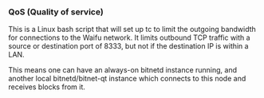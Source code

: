 ### QoS (Quality of service) ###

This is a Linux bash script that will set up tc to limit the outgoing bandwidth for connections to the Waifu network. It limits outbound TCP traffic with a source or destination port of 8333, but not if the destination IP is within a LAN.

This means one can have an always-on bitnetd instance running, and another local bitnetd/bitnet-qt instance which connects to this node and receives blocks from it.
